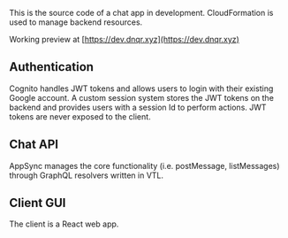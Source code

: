 This is the source code of a chat app in development. CloudFormation is used to manage backend resources.

Working preview at [https://dev.dnqr.xyz](https://dev.dnqr.xyz)

## Authentication
Cognito handles JWT tokens and allows users to login with their existing Google account. A custom session system stores the JWT tokens on the backend and provides users with a session Id to perform actions. JWT tokens are never exposed to the client.

## Chat API
AppSync manages the core functionality (i.e. postMessage, listMessages) through GraphQL resolvers written in VTL.

## Client GUI
The client is a React web app.

